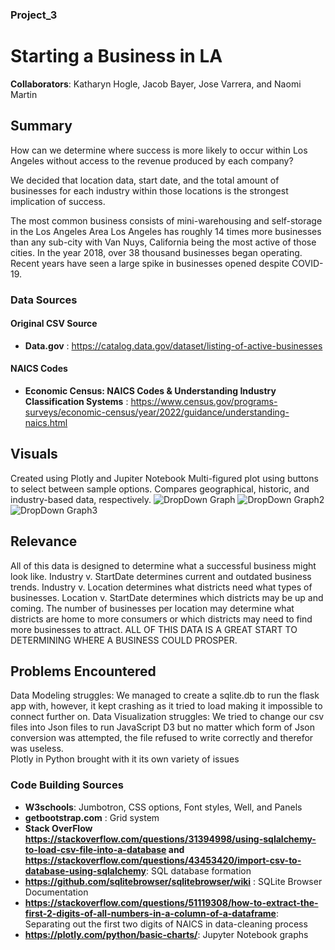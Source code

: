 ### Project_3

# Starting a Business in LA
**Collaborators**: Katharyn Hogle, Jacob Bayer, Jose Varrera, and Naomi Martin

## Summary
How can we determine where success is more likely to occur within Los Angeles without access to the revenue produced by each company?

We decided that location data, start date, and the total amount of businesses for each industry within those locations is the strongest implication of success. 

The most common business consists of mini-warehousing and self-storage in the Los Angeles Area 
Los Angeles has roughly 14 times more businesses than any sub-city with Van Nuys, California being the most active of those cities.
In the year 2018, over 38 thousand businesses began operating. 
Recent years have seen a large spike in businesses opened despite COVID-19.

### Data Sources
#### Original CSV Source
- **Data.gov** : https://catalog.data.gov/dataset/listing-of-active-businesses
#### NAICS Codes 
- **Economic Census: NAICS Codes & Understanding Industry Classification Systems** : https://www.census.gov/programs-surveys/economic-census/year/2022/guidance/understanding-naics.html

## Visuals 

Created using Plotly and Jupiter Notebook
Multi-figured plot using buttons to select between sample options.
Compares geographical, historic, and industry-based data, respectively. 
![DropDown Graph](images/2023-07-17(5).png)
![DropDown Graph2](images/2023-07-17(1).png)
![DropDown Graph3](images/2023-07-17(3).png)

## Relevance
All of this data is designed to determine what a successful business might look like.
Industry v. StartDate determines current and outdated business trends. 
Industry v. Location determines what districts need what types of businesses.
Location v. StartDate determines which districts may be up and coming.
The number of businesses per location may determine what districts are home to more consumers or which districts may need to find more businesses to attract.
ALL OF THIS DATA IS A GREAT START TO DETERMINING WHERE A BUSINESS COULD PROSPER.

## Problems Encountered
Data Modeling struggles: We managed to create a sqlite.db to run the flask app with, however, it kept crashing as it tried to load making it impossible to connect further on.
Data Visualization struggles: We tried to change our csv files into Json files to run JavaScript D3 but no matter which form of Json conversion was attempted, the file refused to write correctly and therefor was useless.  
Plotly in Python brought with it its own variety of issues


### Code Building Sources
- **W3schools**:  Jumbotron, CSS options, Font styles, Well, and Panels
- **getbootstrap.com** : Grid system
- **Stack OverFlow https://stackoverflow.com/questions/31394998/using-sqlalchemy-to-load-csv-file-into-a-database and 
https://stackoverflow.com/questions/43453420/import-csv-to-database-using-sqlalchemy**: SQL database formation
- **https://github.com/sqlitebrowser/sqlitebrowser/wiki** : SQLite Browser Documentation
- **https://stackoverflow.com/questions/51119308/how-to-extract-the-first-2-digits-of-all-numbers-in-a-column-of-a-dataframe**: Separating out the first two digits of NAICS in data-cleaning process
- **https://plotly.com/python/basic-charts/**: Jupyter Notebook graphs
